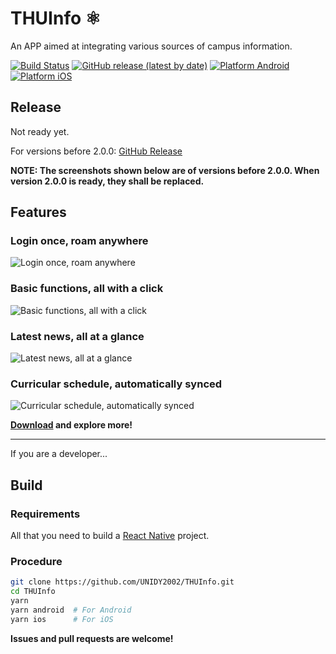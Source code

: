 # THUInfo ⚛️

An APP aimed at integrating various sources of campus information.

[![Build Status](https://travis-ci.com/UNIDY2002/THUInfo.svg?branch=react)](https://travis-ci.com/UNIDY2002/THUInfo) [![GitHub release (latest by date)](https://img.shields.io/github/v/release/UNIDY2002/THUInfo)](https://github.com/UNIDY2002/THUInfo/releases) [![Platform Android](https://img.shields.io/badge/platform-android-brightgreen)](https://play.google.com/store/apps/details?id=io.robertying.learnx) [![Platform iOS](https://img.shields.io/badge/platform-ios-brightgreen)](https://apps.apple.com/cn/app/learnx/id1459073115#?platform=iphone)

## Release

Not ready yet.

For versions before 2.0.0: [GitHub Release](https://github.com/UNIDY2002/THUInfo/releases)

**NOTE: The screenshots shown below are of versions before 2.0.0. When version 2.0.0 is ready, they shall be replaced.**

## Features

### Login once, roam anywhere

![Login once, roam anywhere](https://unidy2002.github.io/images/thui/login.jpg)

### Basic functions, all with a click

![Basic functions, all with a click](https://unidy2002.github.io/images/thui/home.jpg)

### Latest news, all at a glance

![Latest news, all at a glance](https://unidy2002.github.io/images/thui/news.jpg)

### Curricular schedule, automatically synced

![Curricular schedule, automatically synced](https://unidy2002.github.io/images/thui/schedule.jpg)

**[Download](#Release) and explore more!**

---

If you are a developer...

## Build

### Requirements

All that you need to build a [React Native](https://reactnative.cn/docs/getting-started.html) project.

### Procedure

```bash
git clone https://github.com/UNIDY2002/THUInfo.git
cd THUInfo
yarn
yarn android  # For Android
yarn ios      # For iOS
```

**Issues and pull requests are welcome!**
